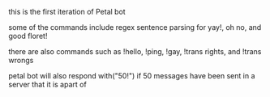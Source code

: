 this is the first iteration of Petal bot

some of the commands include regex sentence parsing for yay!, oh no, and good floret!

there are also commands such as !hello, !ping, !gay, !trans rights, and !trans wrongs

petal bot will also respond with("50!") if 50 messages have been sent in a server that it is apart of 
